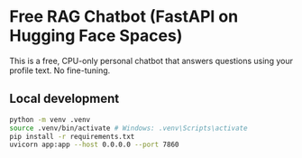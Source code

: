# Free RAG Chatbot (FastAPI on Hugging Face Spaces)


This is a free, CPU-only personal chatbot that answers questions using your profile text. No fine-tuning.


## Local development
```bash
python -m venv .venv
source .venv/bin/activate # Windows: .venv\Scripts\activate
pip install -r requirements.txt
uvicorn app:app --host 0.0.0.0 --port 7860
